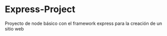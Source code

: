 # Express-Project
Proyecto de node básico con el framework express para la creación de un sitio web
